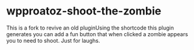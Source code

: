 # wpproatoz-shoot-the-zombie
This is a fork to revive an old pluginUsing the shortcode this plugin generates you can add a fun button that when clicked a zombie appears you to need to shoot. Just for laughs.
